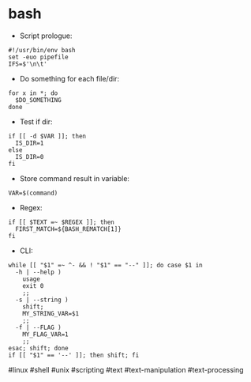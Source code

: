# bash

- Script prologue:
```
#!/usr/bin/env bash
set -euo pipefile
IFS=$'\n\t'
```

- Do something for each file/dir:
```
for x in *; do
  $DO_SOMETHING
done
```

- Test if dir:
```
if [[ -d $VAR ]]; then
  IS_DIR=1
else
  IS_DIR=0
fi
```

- Store command result in variable:
```
VAR=$(command)
```

- Regex:
```
if [[ $TEXT =~ $REGEX ]]; then
  FIRST_MATCH=${BASH_REMATCH[1]}
fi
```

- CLI:
```
while [[ "$1" =~ ^- && ! "$1" == "--" ]]; do case $1 in
  -h | --help )
    usage
    exit 0
    ;;
  -s | --string )
    shift;
    MY_STRING_VAR=$1
    ;;
  -f | --FLAG )
    MY_FLAG_VAR=1
    ;;
esac; shift; done
if [[ "$1" == '--' ]]; then shift; fi
```

#linux #shell #unix #scripting #text #text-manipulation #text-processing


